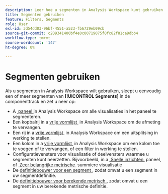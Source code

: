 ```yaml
---
description: Leer hoe u segmenten in Analysis Workspace kunt gebruiken.
title: Segmenten gebruiken
feature: Filters, Segments
role: User
exl-id: 3d54dd03-96bf-4551-a523-fb6729eb09cb
source-git-commit: c209341400bf4e0c00719075f0fc82f81ca9dbb4
workflow-type: tm+mt
source-wordcount: '147'
ht-degree: 0%

---
```


# Segmenten gebruiken

Als u segmenten in Analysis Workspace wilt gebruiken, sleept u eenvoudig een of meer segmenten van **[!UICONTROL Segments]** in de componenttrack en zet u neer op:

* A [&#x200B; paneel &#x200B;](/help/analysis-workspace/c-panels/panels.md) in Analysis Workspace om alle visualisaties in het paneel te segmenteren.
* Een kopbalrij in a [&#x200B; vrije vormlijst &#x200B;](/help/analysis-workspace/visualizations/freeform-table/freeform-table.md) in Analysis Workspace om de afmeting te vervangen.
* Een rij in a [&#x200B; vrije vormlijst &#x200B;](/help/analysis-workspace/visualizations/freeform-table/freeform-table.md) in Analysis Workspace om een uitsplitsing in werking te stellen.
* Een kolom in a [&#x200B; vrije vormlijst &#x200B;](/help/analysis-workspace/visualizations/freeform-table/freeform-table.md) in Analysis Workspace om een kolom toe te voegen of te vervangen, of een filter in werking te stellen.
* Configuratievensters voor visualisatie of deelvensters waarmee u segmenten kunt neerzetten. Bijvoorbeeld, in a [&#x200B; Snelle inzichten &#x200B;](/help/analysis-workspace/c-panels/quickinsight.md) paneel, of [&#x200B; Zeer belangrijke metrische &#x200B;](/help/analysis-workspace/visualizations/key-metric.md) summiere visualisatie
* De [&#x200B; definitiebouwer voor een segment &#x200B;](/help/components/segments/seg-builder.md#definition-builder), zodat omvat u een segment in uw segmentdefinitie.
* De [&#x200B; definitiebouwer voor berekende metrisch &#x200B;](/help/components/calc-metrics/cm-workflow/cm-build-metrics.md#definition-builder), zodat omvat u een segment in uw berekende metrische definitie.
